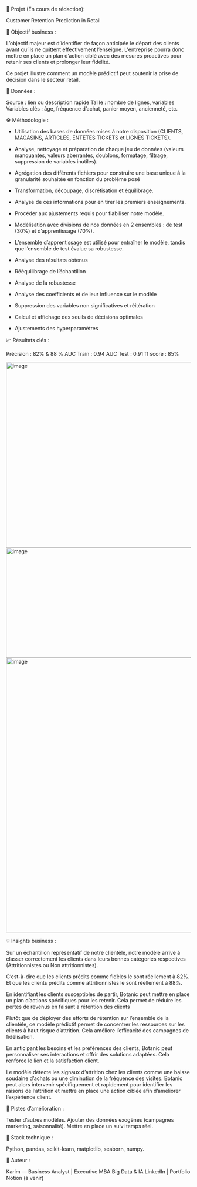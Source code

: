 📘 Projet (En cours de rédaction): 

Customer Retention Prediction in Retail

🎯 Objectif business : 

L’objectif majeur est d’identifier de façon anticipée le départ des clients avant qu’ils ne quittent effectivement l’enseigne. L'entreprise pourra donc mettre en place un plan d’action ciblé avec des mesures proactives pour retenir ses clients et prolonger leur fidélité.

Ce projet illustre comment un modèle prédictif peut soutenir la prise de décision dans le secteur retail.

🧩 Données : 

Source : lien ou description rapide
Taille : nombre de lignes, variables
Variables clés : âge, fréquence d’achat, panier moyen, ancienneté, etc.

⚙️ Méthodologie :


- Utilisation des bases de données mises à notre disposition (CLIENTS, MAGASINS, ARTICLES, ENTETES TICKETS et LIGNES TICKETS).
- Analyse, nettoyage et préparation de chaque jeu de données (valeurs manquantes, valeurs aberrantes, doublons, formatage, filtrage, suppression de variables inutiles).
- Agrégation des différents fichiers pour construire une base unique à la granularité souhaitée en fonction du problème posé
- Transformation, découpage, discrétisation et équilibrage.
- Analyse de ces informations pour en tirer les premiers enseignements.
- Procéder aux ajustements requis pour fiabiliser notre modèle.
- Modélisation avec divisions de nos données en 2 ensembles : de test (30%) et d’apprentissage (70%). 
- L’ensemble d’apprentissage est utilisé pour entraîner le modèle, tandis que l’ensemble de test évalue sa robustesse. 
- Analyse des résultats obtenus

- Rééquilibrage de l’échantillon
- Analyse de la robustesse
- Analyse des coefficients et de leur influence sur le modèle
- Suppression des variables non significatives et réitération
- Calcul et affichage des seuils de décisions optimales
- Ajustements des hyperparamètres




📈 Résultats clés :

Précision : 82% & 88 %
AUC Train : 0.94
AUC Test : 0.91
f1 score : 85%

<img width="637" height="505" alt="image" src="https://github.com/user-attachments/assets/cbf74ccc-c797-4525-89ba-049c910c1f13" />

<img width="565" height="300" alt="image" src="https://github.com/user-attachments/assets/c59a13a3-11b2-4789-88d9-b83670c55502" />

<img width="846" height="748" alt="image" src="https://github.com/user-attachments/assets/c1e806d6-06f9-43bd-9de9-8a2086858e32" />



💡 Insights business :

Sur un échantillon représentatif de notre clientèle, notre modèle arrive à classer correctement les clients dans leurs bonnes catégories respectives (Attritionnistes ou Non attritionnistes). 

C’est-à-dire que les clients prédits comme fidèles le sont réellement à 82%.
Et que les clients prédits comme attritionnistes le sont  réellement à 88%.

En identifiant les clients susceptibles de partir, Botanic peut mettre en place un plan d’actions spécifiques pour les retenir. Cela permet de réduire les pertes de revenus en faisant a rétention des clients

Plutôt que de déployer des efforts de rétention sur l’ensemble de la clientèle, ce modèle prédictif permet de concentrer les ressources sur les clients à haut risque d’attrition. Cela améliore l’efficacité des campagnes de fidélisation.

En anticipant les besoins et les préférences des clients, Botanic peut personnaliser ses interactions et offrir des solutions adaptées. Cela renforce le lien et la satisfaction client.

Le modèle détecte les signaux d’attrition chez les clients comme une baisse soudaine d’achats ou une diminution de la fréquence des visites. Botanic peut alors intervenir spécifiquement et  rapidement pour identifier les raisons de l’attrition et mettre en place une action ciblée afin d’améliorer l’expérience client.


🧠 Pistes d’amélioration :

Tester d’autres modèles.
Ajouter des données exogènes (campagnes marketing, saisonnalité).
Mettre en place un suivi temps réel.

🧰 Stack technique :

Python, pandas, scikit-learn, matplotlib, seaborn, numpy.

👤 Auteur :

Karim — Business Analyst | Executive MBA Big Data & IA
LinkedIn | Portfolio Notion (à venir)
